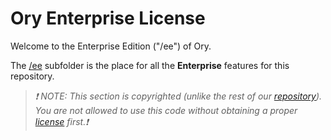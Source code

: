 # Ory Enterprise License

Welcome to the Enterprise Edition ("/ee") of Ory.

The [/ee](https://github.com/ory/polis/tree/main/ee) subfolder is the place for all the **Enterprise** features for this repository.

> _❗ NOTE: This section is copyrighted (unlike the rest of our [repository](https://github.com/ory/polis)). You are not allowed to use this code without obtaining a proper [license](https://ory.sh/pricing) first.❗_
